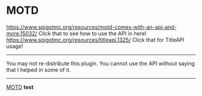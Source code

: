 # MOTD
https://www.spigotmc.org/resources/motd-comes-with-an-api-and-more.15032/
Click that to see how to use the API in here! https://www.spigotmc.org/resources/titleapi.1325/ Click that for TitleAPI usage!<hr> You may not re-distribute this plugin. You cannot use the API without saying that I helped in some of it.<hr>
<a href="https://www.spigotmc.org/resources/motd-comes-with-an-api-and-more.15032/">MOTD</a>
**test**
